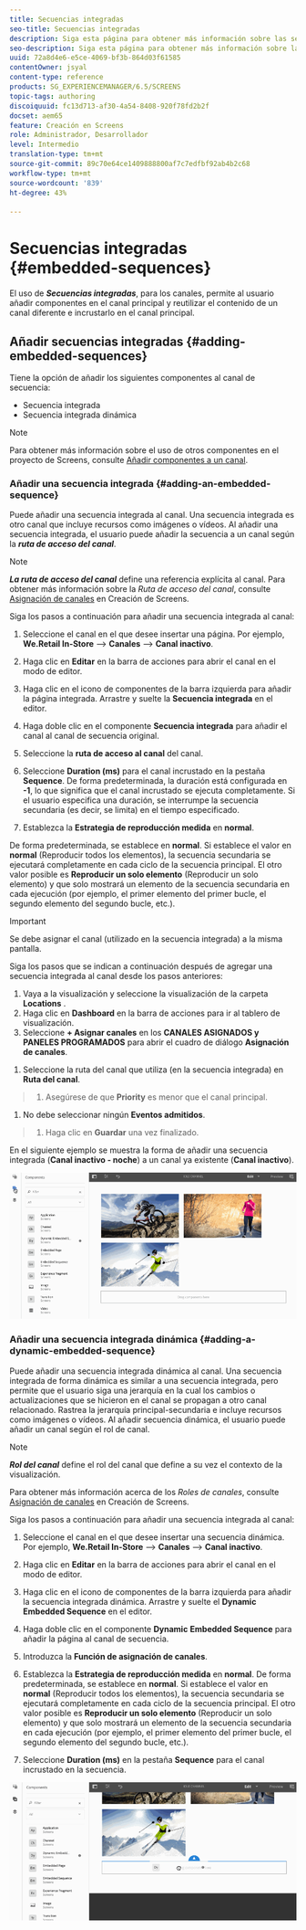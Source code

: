 ```yaml
---
title: Secuencias integradas
seo-title: Secuencias integradas
description: Siga esta página para obtener más información sobre las secuencias integradas de canales que permiten al usuario añadir componentes en el canal principal y reutilizar el contenido de otro canal e integrarlo en el canal principal.
seo-description: Siga esta página para obtener más información sobre las secuencias integradas de canales que permiten al usuario añadir componentes en el canal principal y reutilizar el contenido de otro canal e integrarlo en el canal principal.
uuid: 72a8d4e6-e5ce-4069-bf3b-864d03f61585
contentOwner: jsyal
content-type: reference
products: SG_EXPERIENCEMANAGER/6.5/SCREENS
topic-tags: authoring
discoiquuid: fc13d713-af30-4a54-8408-920f78fd2b2f
docset: aem65
feature: Creación en Screens
role: Administrador, Desarrollador
level: Intermedio
translation-type: tm+mt
source-git-commit: 89c70e64ce1409888800af7c7edfbf92ab4b2c68
workflow-type: tm+mt
source-wordcount: '839'
ht-degree: 43%

---
```



# Secuencias integradas {#embedded-sequences}

El uso de ***Secuencias integradas***, para los canales, permite al usuario añadir componentes en el canal principal y reutilizar el contenido de un canal diferente e incrustarlo en el canal principal.

## Añadir secuencias integradas {#adding-embedded-sequences}

Tiene la opción de añadir los siguientes componentes al canal de secuencia:

* Secuencia integrada
* Secuencia integrada dinámica

>[!NOTE]
>
>Para obtener más información sobre el uso de otros componentes en el proyecto de Screens, consulte [Añadir componentes a un canal](adding-components-to-a-channel.md).

### Añadir una secuencia integrada {#adding-an-embedded-sequence}

Puede añadir una secuencia integrada al canal. Una secuencia integrada es otro canal que incluye recursos como imágenes o vídeos. Al añadir una secuencia integrada, el usuario puede añadir la secuencia a un canal según la ***ruta de acceso del canal***.

>[!NOTE]
>***La ruta de acceso del canal*** define una referencia explícita al canal.
>Para obtener más información sobre la *Ruta de acceso del canal*, consulte [Asignación de canales](channel-assignment.md) en Creación de Screens.

Siga los pasos a continuación para añadir una secuencia integrada al canal:

1. Seleccione el canal en el que desee insertar una página. Por ejemplo, **We.Retail In-Store** —> **Canales** —> **Canal inactivo**.

1. Haga clic en **Editar** en la barra de acciones para abrir el canal en el modo de editor.
1. Haga clic en el icono de componentes de la barra izquierda para añadir la página integrada. Arrastre y suelte la **Secuencia integrada** en el editor.
1. Haga doble clic en el componente **Secuencia integrada** para añadir el canal al canal de secuencia original.
1. Seleccione la **ruta de acceso al canal** del canal.
1. Seleccione **Duration (ms)** para el canal incrustado en la pestaña **Sequence**. De forma predeterminada, la duración está configurada en **-1**, lo que significa que el canal incrustado se ejecuta completamente. Si el usuario especifica una duración, se interrumpe la secuencia secundaria (es decir, se limita) en el tiempo especificado.

1. Establezca la **Estrategia de reproducción medida** en **normal**.

De forma predeterminada, se establece en **normal**. Si establece el valor en **normal** (Reproducir todos los elementos), la secuencia secundaria se ejecutará completamente en cada ciclo de la secuencia principal. El otro valor posible es **Reproducir un solo elemento** (Reproducir un solo elemento) y que solo mostrará un elemento de la secuencia secundaria en cada ejecución (por ejemplo, el primer elemento del primer bucle, el segundo elemento del segundo bucle, etc.).

>[!IMPORTANT]
>
>Se debe asignar el canal (utilizado en la secuencia integrada) a la misma pantalla.
>
>Siga los pasos que se indican a continuación después de agregar una secuencia integrada al canal desde los pasos anteriores:
>
>1. Vaya a la visualización y seleccione la visualización de la carpeta **Locations** .
>1. Haga clic en **Dashboard** en la barra de acciones para ir al tablero de visualización.
>1. Seleccione **+ Asignar canales** en los **CANALES ASIGNADOS y PANELES PROGRAMADOS** para abrir el cuadro de diálogo **Asignación de canales**.

   >
   >
1. Seleccione la ruta del canal que utiliza (en la secuencia integrada) en **Ruta del canal**.
>1. Asegúrese de que **Priority** es menor que el canal principal.

   >
   >
1. No debe seleccionar ningún **Eventos admitidos**.
>1. Haga clic en **Guardar** una vez finalizado.

>



En el siguiente ejemplo se muestra la forma de añadir una secuencia integrada (**Canal inactivo - noche**) a un canal ya existente (**Canal inactivo**).

![new2](assets/new2.gif)

### Añadir una secuencia integrada dinámica {#adding-a-dynamic-embedded-sequence}

Puede añadir una secuencia integrada dinámica al canal. Una secuencia integrada de forma dinámica es similar a una secuencia integrada, pero permite que el usuario siga una jerarquía en la cual los cambios o actualizaciones que se hicieron en el canal se propagan a otro canal relacionado. Rastrea la jerarquía principal-secundaria e incluye recursos como imágenes o vídeos. Al añadir secuencia dinámica, el usuario puede añadir un canal según el rol de canal.

>[!NOTE]
>
>***Rol del canal*** define el rol del canal que define a su vez el contexto de la visualización.
>
>Para obtener más información acerca de los *Roles de canales*, consulte [Asignación de canales](channel-assignment.md) en Creación de Screens.

Siga los pasos a continuación para añadir una secuencia integrada al canal:

1. Seleccione el canal en el que desee insertar una secuencia dinámica. Por ejemplo, **We.Retail In-Store** —> **Canales** —> **Canal inactivo**.

1. Haga clic en **Editar** en la barra de acciones para abrir el canal en el modo de editor.
1. Haga clic en el icono de componentes de la barra izquierda para añadir la secuencia integrada dinámica. Arrastre y suelte el **Dynamic** **Embedded Sequence** en el editor.

1. Haga doble clic en el componente **Dynamic** **Embedded Sequence** para añadir la página al canal de secuencia.

1. Introduzca la **Función de asignación de canales**.
1. Establezca la **Estrategia de reproducción medida** en **normal**. De forma predeterminada, se establece en **normal**. Si establece el valor en **normal** (Reproducir todos los elementos), la secuencia secundaria se ejecutará completamente en cada ciclo de la secuencia principal. El otro valor posible es **Reproducir un solo elemento** (Reproducir un solo elemento) y que solo mostrará un elemento de la secuencia secundaria en cada ejecución (por ejemplo, el primer elemento del primer bucle, el segundo elemento del segundo bucle, etc.).

1. Seleccione **Duration (ms)** en la pestaña **Sequence** para el canal incrustado en la secuencia.

![última versión](assets/latest.gif)

